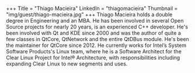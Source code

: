 +++
Title = "Thiago Macieira"
LinkedIn = "thiagomacieira"
Thumbnail = "img/guest/thiago-macieira.jpg"
+++
Thiago Macieira holds a double degree in Engineering and an MBA. He has been involved in several Open Source projects for nearly 20 years, is an experienced C++ developer. He's been involved with Qt and KDE since 2000 and was the author of quite a few classes in QtCore, QtNetwork and the entire QtDBus module. He's been the maintainer for QtCore since 2012. He currently works for Intel’s System Software Products's Linux team, where he is a Software Architect for the Clear Linux Project for Intel® Architecture, with responsibilities including expanding Clear Linux to new segments and uses.